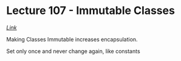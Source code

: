 # Lecture 107 - Immutable Classes

[_Link_](https://docs.oracle.com/javase/tutorial/essential/concurrency/imstrat.html)

Making Classes Immutable increases encapsulation. 

Set only once and never change again, like constants